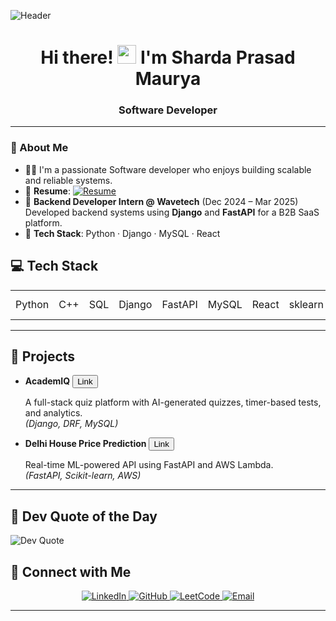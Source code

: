![Header](https://raw.githubusercontent.com/halfrost/halfrost/master/icons/header_.png)

<div align="center">
  <h1>Hi there! <img src="https://user-images.githubusercontent.com/18350557/176309783-0785949b-9127-417c-8b55-ab5a4333674e.gif" width="30px"> I'm Sharda Prasad Maurya</h1>
  <h3>Software Developer</h3>
</div>

---

### 💼 About Me

- 👨‍💻 I'm a passionate Software developer who enjoys building scalable and reliable systems.
- 📄 **Resume**: <a href="https://drive.google.com/file/d/1cuRxELKNHu-cyPrEqHfvdrceOxvOeo3j/view?usp=sharing
" target="_blank"><img src="https://img.shields.io/badge/View%20Resume-000000?style=flat&logo=read-the-docs&logoColor=#0000FF" alt="Resume" /></a>
- 💼 **Backend Developer Intern @ Wavetech** (Dec 2024 – Mar 2025)  
  Developed backend systems using **Django** and **FastAPI** for a B2B SaaS platform.
- 🧰 **Tech Stack**: Python · Django · MySQL · React

## 💻 Tech Stack

<div align="center">

<table>
  <tr>
    <td>Python</td>
    <td>C++</td>
    <td>SQL</td>
    <td>Django</td>
    <td>FastAPI</td>
    <td>MySQL</td>
    <td>React</td>
    <td>sklearn</td>
    <td>ML Models</td>
    <td>Docker</td>
    <td>AWS</td>
  </tr>
</table>


</div>

---


## 🔨 Projects

- **AcademIQ**   <a href="https://github.com/sharda2312/academiq" target="_blank">
    <button>Link</button>
  </a>
  
  A full-stack quiz platform with AI-generated quizzes, timer-based tests, and analytics.  
  *(Django, DRF, MySQL)*

- **Delhi House Price Prediction** <a href="https://github.com/sharda2312/delhi-house-price-prediction" target="_blank">
    <button>Link</button>
  </a>
  
  Real-time ML-powered API using FastAPI and AWS Lambda.  
  *(FastAPI, Scikit-learn, AWS)*

---

## 💬 Dev Quote of the Day

![Dev Quote](https://quotes-github-readme.vercel.app/api?type=horizontal&theme=radical)

## 🔗 Connect with Me
<div align="center">

  <a href="https://www.linkedin.com/in/sharda42570" target="_blank">
    <img src="https://img.shields.io/badge/LinkedIn-0A66C2?style=flat&logo=linkedin&logoColor=white" alt="LinkedIn" />
  </a>

  <a href="https://github.com/sharda2312" target="_blank">
    <img src="https://img.shields.io/badge/GitHub-181717?style=flat&logo=github&logoColor=white" alt="GitHub" />
  </a>

  <a href="https://leetcode.com/u/shardamaurya42570/" target="_blank">
    <img src="https://img.shields.io/badge/LeetCode-FFA116?style=flat&logo=leetcode&logoColor=black" alt="LeetCode" />
  </a>

  <a href="mailto:shardamaurya.work@gmail.com">
    <img src="https://img.shields.io/badge/Email-D14836?style=flat&logo=gmail&logoColor=white" alt="Email" />
  </a>

</div>

---

